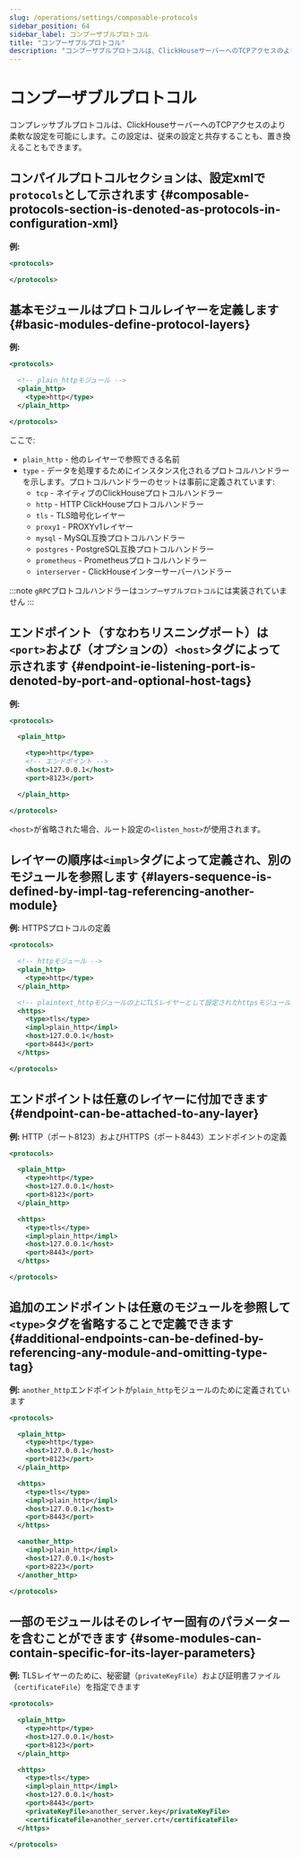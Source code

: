 ```yaml
---
slug: /operations/settings/composable-protocols
sidebar_position: 64
sidebar_label: コンプーザブルプロトコル
title: "コンプーザブルプロトコル"
description: "コンプーザブルプロトコルは、ClickHouseサーバーへのTCPアクセスのより柔軟な設定を可能にします。"
---
```



# コンプーザブルプロトコル

コンプレッサブルプロトコルは、ClickHouseサーバーへのTCPアクセスのより柔軟な設定を可能にします。この設定は、従来の設定と共存することも、置き換えることもできます。

## コンパイルプロトコルセクションは、設定xmlで`protocols`として示されます {#composable-protocols-section-is-denoted-as-protocols-in-configuration-xml}
**例:**
``` xml
<protocols>

</protocols>
```

## 基本モジュールはプロトコルレイヤーを定義します {#basic-modules-define-protocol-layers}
**例:**
``` xml
<protocols>

  <!-- plain_httpモジュール -->
  <plain_http>
    <type>http</type>
  </plain_http>

</protocols>
```
ここで:
- `plain_http` - 他のレイヤーで参照できる名前
- `type` - データを処理するためにインスタンス化されるプロトコルハンドラーを示します。プロトコルハンドラーのセットは事前に定義されています:
  * `tcp` - ネイティブのClickHouseプロトコルハンドラー
  * `http` - HTTP ClickHouseプロトコルハンドラー
  * `tls` - TLS暗号化レイヤー
  * `proxy1` - PROXYv1レイヤー
  * `mysql` - MySQL互換プロトコルハンドラー
  * `postgres` - PostgreSQL互換プロトコルハンドラー
  * `prometheus` - Prometheusプロトコルハンドラー
  * `interserver` - ClickHouseインターサーバーハンドラー

:::note
`gRPC`プロトコルハンドラーは`コンプーザブルプロトコル`には実装されていません
:::

## エンドポイント（すなわちリスニングポート）は`<port>`および（オプションの）`<host>`タグによって示されます {#endpoint-ie-listening-port-is-denoted-by-port-and-optional-host-tags}
**例:**
``` xml
<protocols>

  <plain_http>

    <type>http</type>
    <!-- エンドポイント -->
    <host>127.0.0.1</host>
    <port>8123</port>

  </plain_http>

</protocols>
```
`<host>`が省略された場合、ルート設定の`<listen_host>`が使用されます。

## レイヤーの順序は`<impl>`タグによって定義され、別のモジュールを参照します {#layers-sequence-is-defined-by-impl-tag-referencing-another-module}
**例:** HTTPSプロトコルの定義
``` xml
<protocols>

  <!-- httpモジュール -->
  <plain_http>
    <type>http</type>
  </plain_http>

  <!-- plaintext_httpモジュールの上にTLSレイヤーとして設定されたhttpsモジュール -->
  <https>
    <type>tls</type>
    <impl>plain_http</impl>
    <host>127.0.0.1</host>
    <port>8443</port>
  </https>

</protocols>
```

## エンドポイントは任意のレイヤーに付加できます {#endpoint-can-be-attached-to-any-layer}
**例:** HTTP（ポート8123）およびHTTPS（ポート8443）エンドポイントの定義
``` xml
<protocols>

  <plain_http>
    <type>http</type>
    <host>127.0.0.1</host>
    <port>8123</port>
  </plain_http>

  <https>
    <type>tls</type>
    <impl>plain_http</impl>
    <host>127.0.0.1</host>
    <port>8443</port>
  </https>

</protocols>
```

## 追加のエンドポイントは任意のモジュールを参照して`<type>`タグを省略することで定義できます {#additional-endpoints-can-be-defined-by-referencing-any-module-and-omitting-type-tag}
**例:** `another_http`エンドポイントが`plain_http`モジュールのために定義されています
``` xml
<protocols>

  <plain_http>
    <type>http</type>
    <host>127.0.0.1</host>
    <port>8123</port>
  </plain_http>

  <https>
    <type>tls</type>
    <impl>plain_http</impl>
    <host>127.0.0.1</host>
    <port>8443</port>
  </https>

  <another_http>
    <impl>plain_http</impl>
    <host>127.0.0.1</host>
    <port>8223</port>
  </another_http>

</protocols>
```

## 一部のモジュールはそのレイヤー固有のパラメーターを含むことができます {#some-modules-can-contain-specific-for-its-layer-parameters}
**例:** TLSレイヤーのために、秘密鍵（`privateKeyFile`）および証明書ファイル（`certificateFile`）を指定できます
``` xml
<protocols>

  <plain_http>
    <type>http</type>
    <host>127.0.0.1</host>
    <port>8123</port>
  </plain_http>

  <https>
    <type>tls</type>
    <impl>plain_http</impl>
    <host>127.0.0.1</host>
    <port>8443</port>
    <privateKeyFile>another_server.key</privateKeyFile>
    <certificateFile>another_server.crt</certificateFile>
  </https>

</protocols>
```

